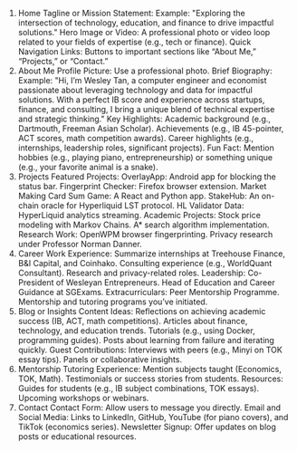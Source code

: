 1. Home
Tagline or Mission Statement:
Example: "Exploring the intersection of technology, education, and finance to drive impactful solutions."
Hero Image or Video:
A professional photo or video loop related to your fields of expertise (e.g., tech or finance).
Quick Navigation Links:
Buttons to important sections like “About Me,” “Projects,” or “Contact.”
2. About Me
Profile Picture:
Use a professional photo.
Brief Biography:
Example: "Hi, I’m Wesley Tan, a computer engineer and economist passionate about leveraging technology and data for impactful solutions. With a perfect IB score and experience across startups, finance, and consulting, I bring a unique blend of technical expertise and strategic thinking."
Key Highlights:
Academic background (e.g., Dartmouth, Freeman Asian Scholar).
Achievements (e.g., IB 45-pointer, ACT scores, math competition awards).
Career highlights (e.g., internships, leadership roles, significant projects).
Fun Fact:
Mention hobbies (e.g., playing piano, entrepreneurship) or something unique (e.g., your favorite animal is a snake).
3. Projects
Featured Projects:
OverlayApp: Android app for blocking the status bar.
Fingerprint Checker: Firefox browser extension.
Market Making Card Sum Game: A React and Python app.
StakeHub: An on-chain oracle for Hyperliquid LST protocol.
HL Validator Data: HyperLiquid analytics streaming.
Academic Projects:
Stock price modeling with Markov Chains.
A* search algorithm implementation.
Research Work:
OpenWPM browser fingerprinting.
Privacy research under Professor Norman Danner.
4. Career
Work Experience:
Summarize internships at Treehouse Finance, B&I Capital, and Coinhako.
Consulting experience (e.g., WorldQuant Consultant).
Research and privacy-related roles.
Leadership:
Co-President of Wesleyan Entrepreneurs.
Head of Education and Career Guidance at SGExams.
Extracurriculars:
Peer Mentorship Programme.
Mentorship and tutoring programs you’ve initiated.
5. Blog or Insights
Content Ideas:
Reflections on achieving academic success (IB, ACT, math competitions).
Articles about finance, technology, and education trends.
Tutorials (e.g., using Docker, programming guides).
Posts about learning from failure and iterating quickly.
Guest Contributions:
Interviews with peers (e.g., Minyi on TOK essay tips).
Panels or collaborative insights.
6. Mentorship
Tutoring Experience:
Mention subjects taught (Economics, TOK, Math).
Testimonials or success stories from students.
Resources:
Guides for students (e.g., IB subject combinations, TOK essays).
Upcoming workshops or webinars.
7. Contact
Contact Form:
Allow users to message you directly.
Email and Social Media:
Links to LinkedIn, GitHub, YouTube (for piano covers), and TikTok (economics series).
Newsletter Signup:
Offer updates on blog posts or educational resources.
